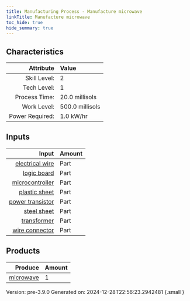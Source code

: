 ```yaml
---
title: Manufacturing Process - Manufacture microwave
linkTitle: Manufacture microwave
toc_hide: true
hide_summary: true
---
```



## Characteristics

| Attribute      | Value |
|--------:|:------|
|Skill Level:|2|
|Tech Level:|1|
|Process Time:|20.0 millisols|
|Work Level:|500.0 millisols|
|Power Required:|1.0 kW/hr|

## Inputs

| Input      | Amount |
|--------:|:------|
|[electrical wire](/docs/definitions/part/electrical-wire)|Part|1|
|[logic board](/docs/definitions/part/logic-board)|Part|1|
|[microcontroller](/docs/definitions/part/microcontroller)|Part|1|
|[plastic sheet](/docs/definitions/part/plastic-sheet)|Part|1|
|[power transistor](/docs/definitions/part/power-transistor)|Part|1|
|[steel sheet](/docs/definitions/part/steel-sheet)|Part|2|
|[transformer](/docs/definitions/part/transformer)|Part|1|
|[wire connector](/docs/definitions/part/wire-connector)|Part|5|

## Products


| Produce      | Amount |
|--------:|:------|
|[microwave](/docs/definitions/part/microwave)|1|


Version: pre-3.9.0 Generated on: 2024-12-28T22:56:23.2942481
{.small }

